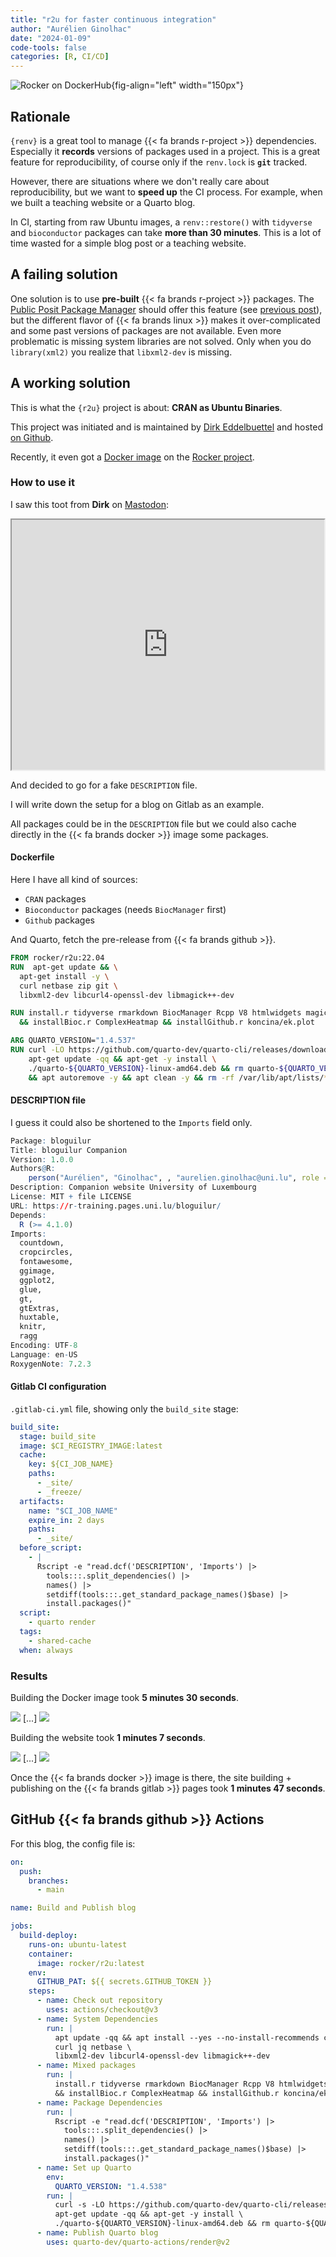 ```yaml
---
title: "r2u for faster continuous integration"
author: "Aurélien Ginolhac"
date: "2024-01-09"
code-tools: false
categories: [R, CI/CD]
---
```



![Rocker on [DockerHub](https://hub.docker.com/r/rocker/r2u)](rocker.png){fig-align="left" width="150px"}

## Rationale

`{renv}` is a great tool to manage {{< fa brands r-project >}} dependencies. Especially it **records** 
versions of packages used in a project. This is a great feature for reproducibility, of course only if the `renv.lock` is **`git`** tracked.

However, there are situations where we don't really care about reproducibility, but we want to **speed up** the CI process. For example, when we built a teaching website or a Quarto blog.

In CI, starting from raw Ubuntu images, a `renv::restore()` with `tidyverse` and `bioconductor` packages can take **more than 30 minutes**. This is a lot of time wasted for a simple blog post or a teaching website.

## A failing solution

One solution is to use **pre-built** {{< fa brands r-project >}} packages. The [Public Posit Package Manager](https://packagemanager.posit.co/client/#/) should offer this feature (see [previous post](../renv-linux-binary)), but the different flavor of {{< fa brands linux >}} makes it over-complicated and some past versions of packages are not available. 
Even more problematic is missing system libraries are not solved. Only when you do `library(xml2)`
you realize that `libxml2-dev` is missing.

## A working solution

This is what the `{r2u}` project is about: **CRAN as Ubuntu Binaries**.

This project was initiated and is maintained by [Dirk Eddelbuettel](https://dirk.eddelbuettel.com/) and hosted [on Github](https://github.com/eddelbuettel/r2u).

Recently, it even got a [Docker image](https://hub.docker.com/r/rocker/r2u) on the [Rocker project](https://github.com/rocker-org/rocker).

### How to use it

I saw this toot from **Dirk** on [Mastodon](https://mastodon.social/@eddelbuettel/111693310455494722):

<iframe src="https://mastodon.social/@eddelbuettel/111693310455494722/embed" width="500" height="400"  allowfullscreen="allowfullscreen" sandbox="allow-scripts allow-same-origin allow-popups allow-popups-to-escape-sandbox allow-forms"></iframe>

And decided to go for a fake `DESCRIPTION` file.

I will write down the setup for a blog on Gitlab as an example.

All packages could be in the `DESCRIPTION` file but we could also cache directly in the {{< fa brands docker >}} image some packages.

#### Dockerfile

Here I have all kind of sources:

- `CRAN` packages
- `Bioconductor` packages (needs `BiocManager` first)
- `Github` packages

And Quarto, fetch the pre-release from {{< fa brands github >}}.


``` dockerfile
FROM rocker/r2u:22.04
RUN  apt-get update && \
  apt-get install -y \
  curl netbase zip git \
  libxml2-dev libcurl4-openssl-dev libmagick++-dev

RUN install.r tidyverse rmarkdown BiocManager Rcpp V8 htmlwidgets magick \
  && installBioc.r ComplexHeatmap && installGithub.r koncina/ek.plot

ARG QUARTO_VERSION="1.4.537"
RUN curl -LO https://github.com/quarto-dev/quarto-cli/releases/download/v${QUARTO_VERSION}/quarto-${QUARTO_VERSION}-linux-amd64.deb && \
    apt-get update -qq && apt-get -y install \
    ./quarto-${QUARTO_VERSION}-linux-amd64.deb && rm quarto-${QUARTO_VERSION}-linux-amd64.deb \
    && apt autoremove -y && apt clean -y && rm -rf /var/lib/apt/lists/*
```


#### DESCRIPTION file

I guess it could also be shortened to the `Imports` field only.

``` r
Package: bloguilur
Title: bloguilur Companion
Version: 1.0.0
Authors@R: 
    person("Aurélien", "Ginolhac", , "aurelien.ginolhac@uni.lu", role = c("aut", "cre"))
Description: Companion website University of Luxembourg
License: MIT + file LICENSE
URL: https://r-training.pages.uni.lu/bloguilur/
Depends:
  R (>= 4.1.0)
Imports:
  countdown,
  cropcircles,
  fontawesome,
  ggimage,
  ggplot2,
  glue,
  gt,
  gtExtras,
  huxtable,
  knitr,
  ragg
Encoding: UTF-8
Language: en-US
RoxygenNote: 7.2.3
```

#### Gitlab CI configuration

`.gitlab-ci.yml` file, showing only the `build_site` stage:

``` yaml
build_site:
  stage: build_site
  image: $CI_REGISTRY_IMAGE:latest
  cache:
    key: ${CI_JOB_NAME}
    paths:
      - _site/
      - _freeze/
  artifacts:
    name: "$CI_JOB_NAME"
    expire_in: 2 days
    paths:
      - _site/
  before_script:
    - |
      Rscript -e "read.dcf('DESCRIPTION', 'Imports') |> 
        tools:::.split_dependencies() |> 
        names() |> 
        setdiff(tools:::.get_standard_package_names()$base) |> 
        install.packages()"
  script:
    - quarto render
  tags:
    - shared-cache
  when: always
```

### Results

Building the Docker image took **5 minutes 30 seconds**.

![](docker_build1.png)
[...]
![](docker_build2.png)

Building the website took **1 minutes 7 seconds**.

![](build_site1.png)
[...]
![](build_site2.png)

Once the {{< fa brands docker >}} image is there, the site building + publishing on the {{< fa brands gitlab >}} pages took **1 minutes 47 seconds**.

## GitHub {{< fa brands github >}} Actions

For this blog, the config file is:

``` yaml
on:
  push:
    branches:
      - main

name: Build and Publish blog

jobs:
  build-deploy:
    runs-on: ubuntu-latest
    container:
      image: rocker/r2u:latest
    env:
      GITHUB_PAT: ${{ secrets.GITHUB_TOKEN }}
    steps:
      - name: Check out repository
        uses: actions/checkout@v3
      - name: System Dependencies
        run: |
          apt update -qq && apt install --yes --no-install-recommends cmake git \
          curl jq netbase \
          libxml2-dev libcurl4-openssl-dev libmagick++-dev
      - name: Mixed packages
        run: |
          install.r tidyverse rmarkdown BiocManager Rcpp V8 htmlwidgets magick \
          && installBioc.r ComplexHeatmap && installGithub.r koncina/ek.plot
      - name: Package Dependencies
        run: |
          Rscript -e "read.dcf('DESCRIPTION', 'Imports') |> 
            tools:::.split_dependencies() |> 
            names() |> 
            setdiff(tools:::.get_standard_package_names()$base) |> 
            install.packages()"
      - name: Set up Quarto
        env:
          QUARTO_VERSION: "1.4.538"
        run: |
          curl -s -LO https://github.com/quarto-dev/quarto-cli/releases/download/v${QUARTO_VERSION}/quarto-${QUARTO_VERSION}-linux-amd64.deb && \
          apt-get update -qq && apt-get -y install \
          ./quarto-${QUARTO_VERSION}-linux-amd64.deb && rm quarto-${QUARTO_VERSION}-linux-amd64.deb
      - name: Publish Quarto blog
        uses: quarto-dev/quarto-actions/render@v2

```
